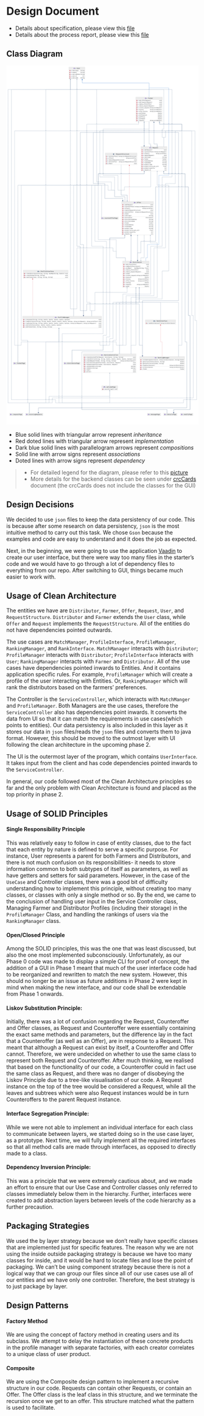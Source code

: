 # Design Document

- Details about specification, please view this [file](https://github.com/CSC207-UofT/course-project-gitgarden/blob/working_main/phase1/specification.md)
- Details about the process report, please view this [file](https://github.com/CSC207-UofT/course-project-gitgarden/blob/working_main/phase1/progress_report.md)

## Class Diagram

![java](https://github.com/CSC207-UofT/course-project-gitgarden/blob/working_main/phase1/diagram.png)

- Blue solid lines with triangular arrow represent *inheritance*
- Red doted lines with triangular arrow represent *implementation*
- Dark blue solid lines with parallelogram arrows represent *compositions*
- Solid line with arrow signs represent *associations*
- Doted lines with arrow signs represent *dependency*

> - For detailed legend for the diagram, please refer to this [picture](https://en.wikipedia.org/wiki/Class_diagram#/media/File:Uml_classes_en.svg)
> - More details for the backend classes can be seen under [crcCards](https://github.com/CSC207-UofT/course-project-gitgarden/blob/working_main/crcCards.md) document (the crcCards does not include the classes for the GUI)



## Design Decisions

We decided to use `json` files to keep the data persistency of our code. This is because after some research on data persistency, `json` is the most intuitive method to carry out this task. We chose `Gson` because the examples and code are easy to understand and it does the job as expected.

Next, in the beginning, we were going to use the application [Vaadin](https://vaadin.com/start) to create our user interface, but there were way too many files in the starter’s code and we would have to go through a lot of dependency files to everything from our repo. After switching to GUI, things became much easier to work with.



## Usage of Clean Architecture

The entities we have are `Distributor`, `Farmer`, `Offer`, `Request`, `User`, and `RequestStructure`. `Distributor` and `Farmer` extends the `User` class, while `Offer` and `Request` implements the `RequestStructure`. All of the entities do not have dependencies pointed outwards.

The use cases are `MatchManager`, `ProfileInterface`, `ProfileManager`, `RankingManager`, and `RankInterface`. `MatchManager` interacts with `Distributor`; `ProfileManager` interacts with `Distributor`; `ProfileInterface` interacts with `User`; `RankingManager` interacts with `Farmer` and `Distributor`. All of the use cases have dependencies pointed inwards to Entities. And it contains application specific rules. For example, `ProfileManager` which will create a profile of the user interacting with Entities. Or, `RankingManager` which will rank the distributors based on the farmers’ preferences.

The Controller is the `ServiceController`, which interacts with `MatchManger` and `ProfileManager`. Both Managers are the use cases, therefore the `ServiceController` also has dependencies point inwards. It converts the data from UI so that it can match the requirements in use cases(which points to entities). Our data persistency is also included in this layer as it stores our data in `json` files/reads the `json` files and converts them to java format. However, this should be moved to the outmost layer with UI following the clean architecture in the upcoming phase 2.

The UI is the outermost layer of the program, which contains `UserInterface`. It takes input from the client and has code dependencies pointed inwards to the `ServiceController`. 

In general, our code followed most of the Clean Architecture principles so far and the only problem with Clean Architecture is found and placed as the top priority in phase 2.



## Usage of SOLID Principles

#### Single Responsibility Principle

This was relatively easy to follow in case of entity classes, due to the fact that each entity by nature is defined to serve a specific purpose. For instance, User represents a parent for both Farmers and Distributors, and there is not much confusion on its responsibilities- it needs to store information common to both subtypes of itself as parameters, as well as have getters and setters for said parameters. However, in the case of the `UseCase` and Controller classes, there was a good bit of difficulty understanding how to implement this principle, without creating too many classes, or classes with only a single method or so. By the end, we came to the conclusion of handling user input in the Service Controller class, Managing Farmer and Distributor Profiles (including their storage) in the `ProfileManager` Class, and handling the rankings of users via the `RankingManager` class.

#### Open/Closed Principle

Among the SOLID principles, this was the one that was least discussed, but also the one most implemented subconsciously. Unfortunately, as our Phase 0 code was made to display a simple CLI for proof of concept, the addition of a GUI in Phase 1 meant that much of the user interface code had to be reorganized and rewritten to match the new system. However, this should no longer be an issue as future additions in Phase 2  were kept in mind when making the new interface, and our code shall be extendable from Phase 1 onwards.

#### Liskov Substitution Principle: 

Initially, there was a lot of confusion regarding the Request, Counteroffer and Offer classes, as Request and Counteroffer were essentially containing the exact same methods and parameters, but the difference lay in the fact that a Counteroffer (as well as an Offer), are in response to a Request. This meant that although a Request can exist by itself, a Counteroffer and Offer cannot. Therefore, we were undecided on whether to use the same class to represent both Request and Counteroffer. After much thinking, we realised that based on the functionality of our code, a Counteroffer could in fact use the same class as Request, and there was no danger of disobeying the Liskov Principle due to a tree-like visualisation of our code. A Request instance on the top of the tree would be considered a Request, while all the leaves and subtrees which were also Request instances would be in turn Counteroffers to the parent Request instance.

#### Interface Segregation Principle: 

While we were not able to implement an individual interface for each class to communicate between layers, we started doing so in the use case layer, as a prototype. Next time, we will fully implement all the required interfaces so that all method calls are made through interfaces, as opposed to directly made to a class.

#### Dependency Inversion Principle: 

This was a principle that we were extremely cautious about, and we made an effort to ensure that our Use Case and Controller classes only referred to classes immediately below them in the hierarchy. Further, interfaces were created to add abstraction layers between levels of the code hierarchy as a further precaution.



## Packaging Strategies

We used the by layer strategy because we don’t really have specific classes that are implemented just for specific features. The reason why we are not using the inside outside packaging strategy is because we have too many classes for inside, and it would be hard to locate files and lose the point of packaging. We can’t be using component strategy because there is not a logical way that we can group our files since all of our use cases use all of our entities and we have only one controller. Therefore, the best strategy is to just package by layer.



## Design Patterns

#### Factory Method

We are using the concept of factory method in creating users and its subclass. We attempt to delay the instantiation of these concrete products in the profile manager with separate factories, with each creator correlates to a unique class of user product.

#### Composite

We are using the Composite design pattern to implement a recursive structure in our code. Requests can contain other Requests, or contain an Offer. The Offer class is the leaf class in this structure, and we terminate the recursion once we get to an offer. This structure matched what the pattern is used to facilitate. 
